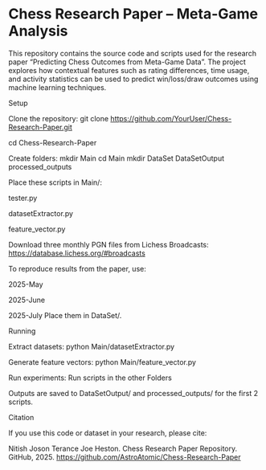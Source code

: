# Chess Research Paper – Meta-Game Analysis

This repository contains the source code and scripts used for the research paper “Predicting Chess Outcomes from Meta-Game Data”. The project explores how contextual features such as rating differences, time usage, and activity statistics can be used to predict win/loss/draw outcomes using machine learning techniques.


Setup

Clone the repository:
git clone https://github.com/YourUser/Chess-Research-Paper.git

cd Chess-Research-Paper

Create folders:
mkdir Main 
cd Main
mkdir DataSet DataSetOutput processed_outputs

Place these scripts in Main/:

tester.py

datasetExtractor.py

feature_vector.py

Download three monthly PGN files from Lichess Broadcasts: https://database.lichess.org/#broadcasts

To reproduce results from the paper, use:

2025-May

2025-June

2025-July
Place them in DataSet/.

Running

Extract datasets:
python Main/datasetExtractor.py

Generate feature vectors:
python Main/feature_vector.py

Run experiments:
Run scripts in the other Folders

Outputs are saved to DataSetOutput/ and processed_outputs/ for the first 2 scripts.

Citation

If you use this code or dataset in your research, please cite:

Nitish Joson Terance Joe Heston. Chess Research Paper Repository. GitHub, 2025.
https://github.com/AstroAtomic/Chess-Research-Paper
